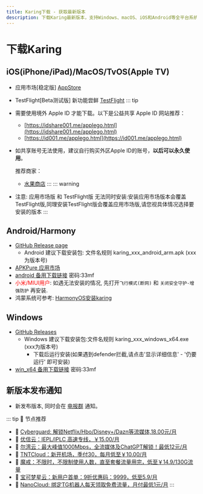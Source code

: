 ```yaml
---
title: Karing下载 - 获取最新版本
description: 下载Karing最新版本，支持Windows、macOS、iOS和Android等全平台系统
---
```


# 下载Karing

## iOS(iPhone/iPad)/MacOS/TvOS(Apple TV)
- 应用市场[稳定版] [AppStore](https://apps.apple.com/us/app/karing/id6472431552)
- TestFlight[Beta测试版]  新功能尝鲜 [TestFlight](https://testflight.apple.com/join/RLU59OsJ)
::: tip
-   需要使用境外 Apple ID 才能下载。以下是公益共享 Apple ID 网站推荐：
    
    -   [https://idshare001.me/applego.html](https://idshare001.me/applego.html)
    -   [https://id001.me/applego.html](https://id001.me/applego.html)
-   如共享账号无法使用，建议自行购买外区Apple ID的账号，**以后可以永久使用**。

    推荐商家：
    
    -   [水果商店](https://applego.idbb.me)
:::
::: warning
- 注意: 应用市场版 和 TestFlight版 无法同时安装:安装应用市场版本会覆盖TestFlight版,同理安装TestFlight版会覆盖应用市场版,请您视具体情况选择要安装的版本
:::
## Android/Harmony
- [GitHub Release page](https://github.com/KaringX/karing/releases/latest)
  - Android 建议下载安装包: 文件名规则 karing_xxx_android_arm.apk (xxx为版本号)
- [APKPure 应用市场](https://apkpure.com/p/com.nebula.karing)
- [android 备用下载链接](https://wwic.lanzouo.com/b0zjy5n8f) 密码:33mf
- <font color="red">小米/MIUI用户</font>: 如遇无法安装的情况, 先打开`飞行模式(断网)` 和 `关闭安全守护-增强防护` 再安装.
- 鸿蒙系统可参考: [HarmonyOS安装karing](/harmonyos.md)

## Windows
- [GitHub Releases](https://github.com/KaringX/karing/releases/latest)
  - Windows 建议下载安装包:文件名规则 karing_xxx_windows_x64.exe (xxx为版本号)
    - 下载后运行安装(如果遇到defender拦截,请点击'显示详细信息' - '仍要运行' 即可安装)
- [win_x64 备用下载链接](https://wwic.lanzouo.com/b0zjy5n8f) 密码:33mf

## 新版本发布通知
- 新发布版本, 同时会在 [电报群](https://t.me/KaringApp) 通知。

::: tip 🎉 节点推荐
- 🚀 [Cyberguard: 解锁Netflix/Hbo/Disney+/Dazn等流媒体,18.00元/月](https://www.cyberguard.best/#/register?code=XsreC0T5)
- 🚀 [优信云：IEPL/IPLC 高速专线，￥15.00/月](https://www.优信云.com/#/register?code=JRtE5uIV)<br>
- 🚀 [尔湾云：最大峰值1000Mbps，全流媒体及ChatGPT解锁！最低12元/月](https://erwan6.net/auth/register?code=BoObCd)<br>
- 🚀 [TNTCloud：新开机场，季付30，每月低至￥10.00/月](https://haibing822.tntvipaff.cc/#/register?code=GtjJVgml)<br>
- 🚀 [魔戒：不限时，不限制使用人数，直至套餐流量用完，低至￥14.9/130G流量](https://mojie.app/#/register?code=sSdtPtLo)<br>
- 🚀 [宝可梦星云：新用户首单：9折优惠码：9999，低至5.9/月 ](https://love.52pokemon.cc/register?code=56ERkkxp)
- 🚀 [NanoCloud: 绑定TG机器人每天领取免费流量，月付最低1元/月](https://edu.uodoo.bid/auth/register?code=JMiOQDHf)
:::